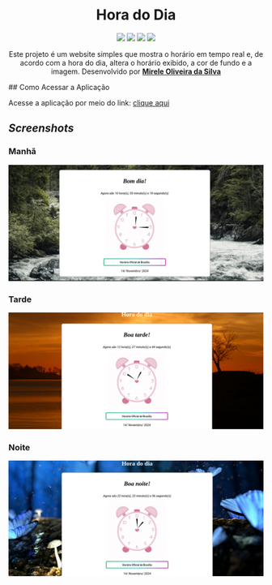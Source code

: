 <div align="center">
  <h1>Hora do Dia</h1>
    <img src="http://img.shields.io/static/v1?label=JavaScript&message=ES6&color=yellow&style=for-the-badge&logo=javascript"/>
    <img src="http://img.shields.io/static/v1?label=CSS3&message=ES6&color=yellow&style=for-the-badge&logo=CSS3"/>
    <img src="http://img.shields.io/static/v1?label=HTML5&message=ES6&color=yellow&style=for-the-badge&logo=HTML5"/>
    <img src="http://img.shields.io/static/v1?label=LICENSE-MIT&message=ES6&color=yellow&style=for-the-badge&logo=LICENSE-MIT"/> 
    <br>
<p>Este projeto é um website simples que mostra o horário em tempo real e, de acordo com a hora do dia, altera o horário exibido, a cor de fundo e a imagem. Desenvolvido por <a target="_blank" rel="external" href="https://github.com/MegMinnie/"><strong>Mirele Oliveira da Silva</strong></a>
 </p></p>
 </div>

<div align="left">
  ## Como Acessar a Aplicação
<p>Acesse a aplicação por meio do link: <a href="https://megminnie.github.io/Hora-do-Dia/
"_blank">clique aqui</a></p>

## *Screenshots*

### Manhã
![Bom dia! ](imagens/manha.png)

### Tarde
![Boa tarde! ](imagens/tarde.png)

### Noite
![Boa noite! ](imagens/noite.png)
</div>
